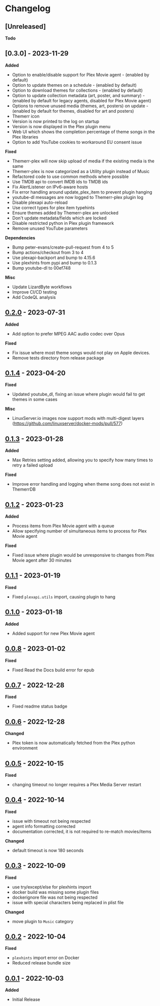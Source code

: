 # Changelog

## [Unreleased]
**Todo**

## [0.3.0] - 2023-11-29
**Added**
- Option to enable/disable support for Plex Movie agent - (enabled by default)
- Option to update themes on a schedule - (enabled by default)
- Option to download themes for collections - (enabled by default)
- Option to update collection metadata (art, poster, and summary) -
  (enabled by default for legacy agents, disabled for Plex Movie agent)
- Options to remove unused media (themes, art, posters) on update -
  (enabled by default for themes, disabled for art and posters)
- Themerr icon
- Version is now printed to the log on startup
- Version is now displayed in the Plex plugin menu
- Web UI which shows the completion percentage of theme songs in the Plex libraries
- Option to add YouTube cookies to workaround EU consent issue

**Fixed**
- Themerr-plex will now skip upload of media if the existing media is the same
- Themerr-plex is now categorized as a Utility plugin instead of Music
- Refactored code to use common methods where possible
- Use TMDB api to convert IMDB ids to TMDB ids
- Fix AlertListener on IPv6-aware hosts
- Fix error handling around update_plex_item to prevent plugin hanging
- youtube-dl messages are now logged to Themerr-plex plugin log
- Disable plexapi auto-reload
- Use correct types for plex item typehints
- Ensure themes added by Themerr-plex are unlocked
- Don't update metadata/fields which are locked
- Disable restricted python in Plex plugin framework
- Remove unused YouTube parameters

**Dependencies**
- Bump peter-evans/create-pull-request from 4 to 5
- Bump actions/checkout from 3 to 4
- Use plexapi-backport and bump to 4.15.6
- Use plexhints from pypi and bump to 0.1.3
- Bump youtube-dl to 00ef748

**Misc**
- Update LizardByte workflows
- Improve CI/CD testing
- Add CodeQL analysis

## [0.2.0] - 2023-07-31
**Added**
- Add option to prefer MPEG AAC audio codec over Opus

**Fixed**
- Fix issue where most theme songs would not play on Apple devices.
- Remove tests directory from release package

## [0.1.4] - 2023-04-20
**Fixed**
- Updated youtube_dl, fixing an issue where plugin would fail to get themes in some cases

**Misc**
- LinuxServer.io images now support mods with multi-digest layers (https://github.com/linuxserver/docker-mods/pull/577)

## [0.1.3] - 2023-01-28
**Added**
- Max Retries setting added, allowing you to specify how many times to retry a failed upload

**Fixed**
- Improve error handling and logging when theme song does not exist in ThemerrDB

## [0.1.2] - 2023-01-23
**Added**
- Process items from Plex Movie agent with a queue
- Allow specifying number of simultaneous items to process for Plex Movie agent

**Fixed**
- Fixed issue where plugin would be unresponsive to changes from Plex Movie agent after 30 minutes

## [0.1.1] - 2023-01-19
**Fixed**
- Fixed `plexapi.utils` import, causing plugin to hang

## [0.1.0] - 2023-01-18
**Added**
- Added support for new Plex Movie agent

## [0.0.8] - 2023-01-02
**Fixed**
- Fixed Read the Docs build error for epub

## [0.0.7] - 2022-12-28
**Fixed**
- Fixed readme status badge

## [0.0.6] - 2022-12-28
**Changed**
- Plex token is now automatically fetched from the Plex python environment

## [0.0.5] - 2022-10-15
**Fixed**
- changing timeout no longer requires a Plex Media Server restart

## [0.0.4] - 2022-10-14
**Fixed**
- issue with timeout not being respected
- agent info formatting corrected
- documentation corrected, it is not required to re-match movies/items

**Changed**
- default timeout is now 180 seconds

## [0.0.3] - 2022-10-09
**Fixed**
- use try/except/else for plexhints import
- docker build was missing some plugin files
- dockerignore file was not being respected
- issue with special characters being replaced in plist file

**Changed**
- move plugin to `Music` category

## [0.0.2] - 2022-10-04
**Fixed**
- `plexhints` import error on Docker
- Reduced release bundle size

## [0.0.1] - 2022-10-03
**Added**
- Initial Release

[0.0.1]: https://github.com/lizardbyte/themerr-plex/releases/tag/v0.0.1
[0.0.2]: https://github.com/lizardbyte/themerr-plex/releases/tag/v0.0.2
[0.0.3]: https://github.com/lizardbyte/themerr-plex/releases/tag/v0.0.3
[0.0.4]: https://github.com/lizardbyte/themerr-plex/releases/tag/v0.0.4
[0.0.5]: https://github.com/lizardbyte/themerr-plex/releases/tag/v0.0.5
[0.0.6]: https://github.com/lizardbyte/themerr-plex/releases/tag/v0.0.6
[0.0.7]: https://github.com/lizardbyte/themerr-plex/releases/tag/v0.0.7
[0.0.8]: https://github.com/lizardbyte/themerr-plex/releases/tag/v0.0.8
[0.1.0]: https://github.com/lizardbyte/themerr-plex/releases/tag/v0.1.0
[0.1.1]: https://github.com/lizardbyte/themerr-plex/releases/tag/v0.1.1
[0.1.2]: https://github.com/lizardbyte/themerr-plex/releases/tag/v0.1.2
[0.1.3]: https://github.com/lizardbyte/themerr-plex/releases/tag/v0.1.3
[0.1.4]: https://github.com/lizardbyte/themerr-plex/releases/tag/v0.1.4
[0.2.0]: https://github.com/lizardbyte/themerr-plex/releases/tag/v0.2.0

